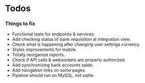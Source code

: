 # Todos

### Things to fix

* Functional tests for endpoints & services.
* Add checking status of bank requisition at integration view.
* Check what is happening after changing user settings currency.
* Styles improvements for mobile.
* Totally reorganize reports.
* Check if API calls & websockets are properly authorized.
* Add synchronizing bank accounts saldo.
* Add navigation links on some pages.
* Pipeline should run on MySQL, not sqlite.
